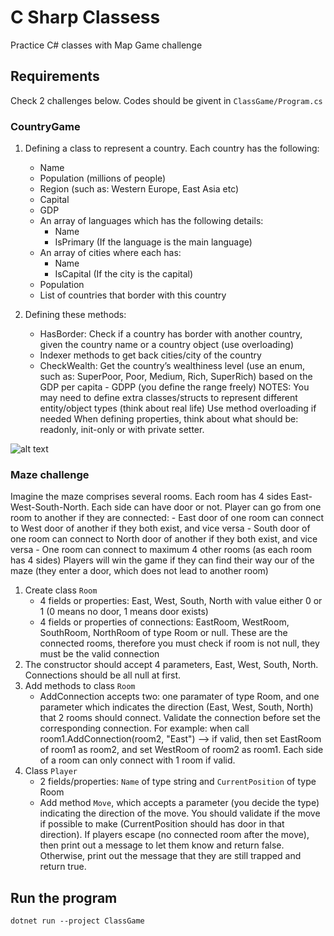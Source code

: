 # C Sharp Classess

Practice C# classes with Map Game challenge

## Requirements

Check 2 challenges below. Codes should be givent in `ClassGame/Program.cs`

### CountryGame

1. Defining a class to represent a country. Each country has the following:

    - Name
    - Population (millions of people)
    - Region (such as: Western Europe, East Asia etc)
    - Capital
    - GDP
    - An array of languages which has the following details:
        - Name
        - IsPrimary (If the language is the main language)
    - An array of cities where each has:
        - Name
        - IsCapital (If the city is the capital)
    - Population
    - List of countries that border with this country
    

2. Defining these methods:

    - HasBorder: Check if a country has border with another country, given the country name or a country object (use overloading)
    - Indexer methods to get back cities/city of the country
    - CheckWealth: Get the country’s wealthiness level (use an enum, such as: SuperPoor, Poor, Medium, Rich, SuperRich) based on the GDP per capita - GDPP (you define the range freely)
NOTES:
You may need to define extra classes/structs to represent different entity/object types (think about real life)
Use method overloading if needed
When defining properties, think about what should be: readonly, init-only or with private setter.

![alt text]()

### Maze challenge

Imagine the maze comprises several rooms. Each room has 4 sides East-West-South-North. Each side can have door or not.
Player can go from one room to another if they are connected:
    - East door of one room can connect to West door of another if they both exist, and vice versa
    - South door of one room can connect to North door of another if they both exist, and vice versa
    - One room can connect to maximum 4 other rooms (as each room has 4 sides)
Players will win the game if they can find their way our of the maze (they enter a door, which does not lead to another room)

1. Create class `Room`
    - 4 fields or properties: East, West, South, North with value either 0 or 1 (0 means no door, 1 means door exists)
    - 4 fields or properties of connections: EastRoom, WestRoom, SouthRoom, NorthRoom of type Room or null. These are the connected rooms, therefore you must check if room is not null, they must be
    the valid connection
2. The constructor should accept 4 parameters, East, West, South, North. Connections should be all null at first.
3. Add methods to class `Room`
    - AddConnection accepts two: one paramater of type Room, and one parameter which indicates the direction (East, West, South, North) that 2 rooms should connect. Validate the connection
    before set the corresponding connection. For example: when call room1.AddConnection(room2, "East") --> if valid, then set EastRoom of room1 as room2, and set WestRoom of room2 as room1.
    Each side of a room can only connect with 1 room if valid.
4. Class `Player`
    - 2 fields/properties: `Name` of type string and `CurrentPosition` of type Room
    - Add method `Move`, which accepts a parameter (you decide the type) indicating the direction of the move. You should validate if the move if possible to make (CurrentPosition should has door
    in that direction). If players escape (no connected room after the move), then print out a message to let them know and return false. Otherwise, print out the message that they are still trapped
    and return true.

## Run the program

`dotnet run --project ClassGame`

